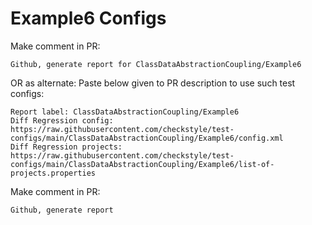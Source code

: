 # Example6 Configs
Make comment in PR:
```
Github, generate report for ClassDataAbstractionCoupling/Example6
```
OR as alternate:
Paste below given to PR description to use such test configs:
```
Report label: ClassDataAbstractionCoupling/Example6
Diff Regression config: https://raw.githubusercontent.com/checkstyle/test-configs/main/ClassDataAbstractionCoupling/Example6/config.xml
Diff Regression projects: https://raw.githubusercontent.com/checkstyle/test-configs/main/ClassDataAbstractionCoupling/Example6/list-of-projects.properties
```
Make comment in PR:
```
Github, generate report
```

